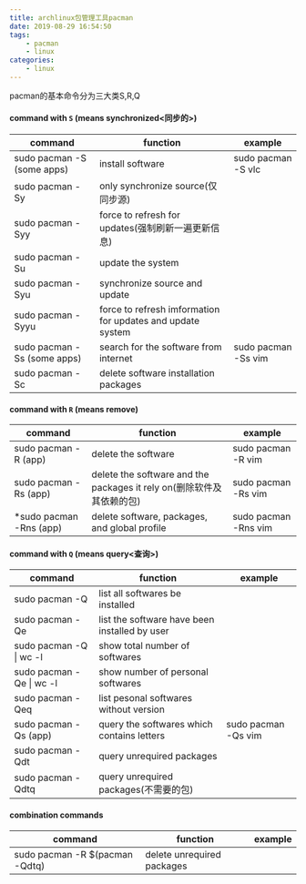 ```yaml
---
title: archlinux包管理工具pacman
date: 2019-08-29 16:54:50
tags:
    - pacman
    - linux
categories:
    - linux
---
```



pacman的基本命令分为三大类S,R,Q

<!--more-->

#### command with **`S`** (means synchronized<同步的>)
| command                     | function                                                   | example             |
|-----------------------------|------------------------------------------------------------|---------------------|
| sudo pacman -S (some apps)  | install software                                           | sudo pacman -S vlc  |
| sudo pacman -Sy             | only synchronize source(仅同步源)                          |                     |
| sudo pacman -Syy            | force to refresh for updates(强制刷新一遍更新信息)         |                     |
| sudo pacman -Su             | update the system                                          |                     |
| sudo pacman -Syu            | synchronize source and update                              |                     |
| sudo pacman -Syyu           | force to refresh imformation for updates and update system |                     |
| sudo pacman -Ss (some apps) | search for the software from internet                      | sudo pacman -Ss vim |
| sudo pacman -Sc             | delete software installation packages                      |                     |


#### command with `R` (means remove)
| command                 | function                                                              | example              |
|-------------------------|-----------------------------------------------------------------------|----------------------|
| sudo pacman -R (app)    | delete the software                                                   | sudo pacman -R vim   |
| sudo pacman -Rs (app)   | delete the software and the packages it rely on(删除软件及其依赖的包) | sudo pacman -Rs vim  |
| *sudo pacman -Rns (app) | delete software, packages, and global profile                         | sudo pacman -Rns vim |


#### command with **`Q`** (means query<查询>)
| command                      | function                                      | example             |
|------------------------------|-----------------------------------------------|---------------------|
| sudo pacman -Q               | list all softwares be installed               |                     |
| sudo pacman -Qe              | list the software have been installed by user |                     |
| sudo pacman -Q &#124; wc -l  | show total number of softwares                |                     |
| sudo pacman -Qe &#124; wc -l | show number of personal softwares             |                     |
| sudo pacman -Qeq             | list pesonal softwares without version        |                     |
| sudo pacman -Qs (app)        | query the softwares which contains letters    | sudo pacman -Qs vim |
| sudo pacman -Qdt             | query unrequired packages                     |                     |
| sudo pacman -Qdtq            | query unrequired packages(不需要的包)


#### combination commands
| command                        | function                   | example |
|--------------------------------|----------------------------|---------|
| sudo pacman -R $(pacman -Qdtq) | delete unrequired packages |         |







